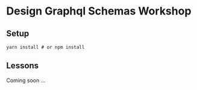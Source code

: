 # Design Graphql Schemas Workshop

## Setup

```
yarn install # or npm install
```

## Lessons

Coming soon …
